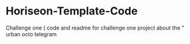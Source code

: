 # Horiseon-Template-Code
Challenge one ( code and readme for challenge one project about the " urban octo telegram
